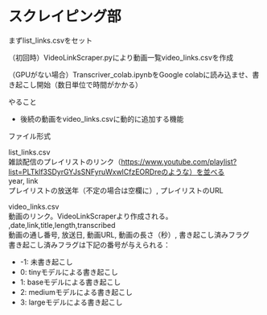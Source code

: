 # スクレイピング部
まずlist_links.csvをセット  

（初回時）VideoLinkScraper.pyにより動画一覧video_links.csvを作成  
  
（GPUがない場合）Transcriver_colab.ipynbをGoogle colabに読み込ませ、書き起こし開始（数日単位で時間がかかる）
  
やること  
* 後続の動画をvideo_links.csvに動的に追加する機能  
  
ファイル形式  

list_links.csv  
雑談配信のプレイリストのリンク（https://www.youtube.com/playlist?list=PLTklf3SDyrGYJsSNFyruWxwlCfzEORDreのような）を並べる  
year, link  
プレイリストの放送年（不定の場合は空欄に）, プレイリストのURL  
  
video_links.csv  
動画のリンク。VideoLinkScraperより作成される。  
,date,link,title,length,transcribed  
動画の通し番号, 放送日, 動画URL, 動画の長さ（秒）, 書き起こし済みフラグ  
書き起こし済みフラグは下記の番号が与えられる：  
* -1: 未書き起こし
* 0: tinyモデルによる書き起こし
* 1: baseモデルによる書き起こし
* 2: mediumモデルによる書き起こし
* 3: largeモデルによる書き起こし